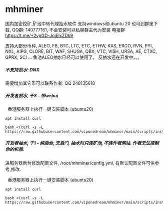 # mhminer



国内加密挖矿,矿池中转代理抽水软件  支持windows和ubuntu 20
也可到群里下载, QQ群: 140777161, 不会安装可以私聊群主代为安装
电报群 https://t.me/+2vpGD-JpiEIxZDk9



支持大部分币种, ALEO, FB,  BTC, LTC,  ETC, ETHW, KAS, ERGO, RVN, PYI, NXL, AIPG, CLORE, BIT, WAF, SHUGA, QBX, VTC, VISH, URSA,  AE, CTXC, GPRX, SCI ...
鱼池ALEO抽水已经可以使用了。 反抽水还在开发中。。。


##### 不支持抽水: DNX
需要增加其它币可以联系作者: QQ 248135618

##### 开发者抽水,  千3 - 带webui

&nbsp; 香港服务器上执行一键安装脚本 (ubuntu20)
```
apt install curl

bash <(curl -s -L https://raw.githubusercontent.com/viponedream/mhminer/main/scripts/inst_rust.sh)

```





##### 开发者抽水,  千1 - 纯后台, 无后门, 抽水时只连矿池, 不连作者网站.  作者无法控制你的机器.
进服务器后台修改配置文件,  /root/mhminer/config.yml, 有默认配置文件可供参考,修改.

&nbsp; 香港服务器上执行一键安装脚本 (ubuntu20)
```
apt install curl

bash <(curl -s -L https://raw.githubusercontent.com/viponedream/mhminer/main/scripts/inst_cn.sh)

```





